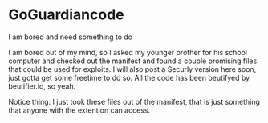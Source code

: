 # GoGuardiancode
I am bored and need something to do


I am bored out of my mind, so I asked my younger brother for his school computer and checked out the manifest and found
a couple promising files that could be used for exploits. I will also post a Securly version here soon, just gotta get
some freetime to do so. All the code has been beutifyed by beutifier.io, so yeah.


Notice thing: I just took these files out of the manifest, that is just something that anyone with the extention can
access.
